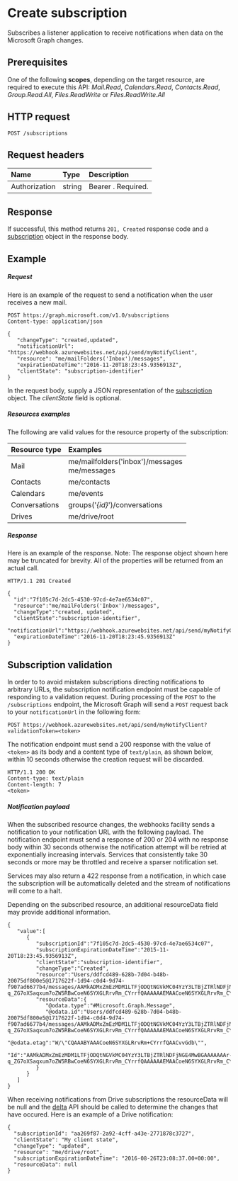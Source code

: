 # Create subscription

Subscribes a listener application to receive notifications when data on the Microsoft Graph changes.
## Prerequisites
One of the following **scopes**, depending on the target resource, are required to execute this API: *Mail.Read*, *Calendars.Read*, *Contacts.Read*, *Group.Read.All*, *Files.ReadWrite* or *Files.ReadWrite.All*
## HTTP request
<!-- { "blockType": "ignored" } -->

```http
POST /subscriptions

```

## Request headers
| Name       | Type | Description|
|:-----------|:------|:----------|
| Authorization  | string  | Bearer <token>. Required. |


## Response
If successful, this method returns `201, Created` response code and a [subscription](../resources/subscription.md) object in the response body.

## Example
##### Request
Here is an example of the request to send a notification when the user receives a new mail.
<!-- {
  "blockType": "request",
  "name": "create_subscription_from_subscriptions"
}-->
```http
POST https://graph.microsoft.com/v1.0/subscriptions
Content-type: application/json

{
   "changeType": "created,updated",
   "notificationUrl": "https://webhook.azurewebsites.net/api/send/myNotifyClient",
   "resource": "me/mailFolders('Inbox')/messages",
   "expirationDateTime":"2016-11-20T18:23:45.9356913Z",
   "clientState": "subscription-identifier"
}
```
In the request body, supply a JSON representation of the [subscription](../resources/subscription.md) object.
The *clientState* field is optional.

##### Resources examples
The following are valid values for the resource property of the subscription:

| Resource type | Examples |
|:------ |:----- |
|Mail|me/mailfolders('inbox')/messages<br />me/messages|
|Contacts|me/contacts|
|Calendars|me/events|
|Conversations|groups('*{id}*')/conversations|
|Drives|me/drive/root|

##### Response
Here is an example of the response. Note: The response object shown here may be truncated for brevity. All of the properties will be returned from an actual call.
<!-- {
  "blockType": "response",
  "truncated": true,
  "@odata.type": "microsoft.graph.subscription"
} -->
```http
HTTP/1.1 201 Created

{
  "id":"7f105c7d-2dc5-4530-97cd-4e7ae6534c07",
  "resource":"me/mailFolders('Inbox')/messages",
  "changeType":"created, updated",
  "clientState":"subscription-identifier",
  "notificationUrl":"https://webhook.azurewebsites.net/api/send/myNotifyClient",
  "expirationDateTime":"2016-11-20T18:23:45.9356913Z"
}
```
## Subscription validation
In order to to avoid mistaken subscriptions directing notifications to arbitrary URLs, the subscription notification endpoint must be capable of responding to a validation request. During processing of the `POST` to the `/subscriptions` endpoint, the Microsoft Graph will send a `POST` request back to your `notificationUrl` in the following form: 
```http
POST https://webhook.azurewebsites.net/api/send/myNotifyClient?validationToken=<token>
```
The notification endpoint must send a 200 response with the value of `<token>` as its body and a content type of `text/plain`, as shown below, within 10 seconds otherwise the creation request will be discarded.
```http
HTTP/1.1 200 OK
Content-type: text/plain
Content-length: 7
<token>
```
##### Notification payload
When the subscribed resource changes, the webhooks facility sends a notification to your notification URL with the following payload.  The notification endpoint must send a response of 200 or 204 with no response body within 30 seconds otherwise the notification attempt will be retried at exponentially increasing intervals.  Services that consistently take 30 seconds or more may be throttled and receive a sparser notification set.

Services may also return a 422 response from a notification, in which case the subscription will be automatically deleted and the stream of notifications will come to a halt.

Depending on the subscribed resource, an additional resourceData field may provide additional information.

```http
{
   "value":[
      {
         "subscriptionId":"7f105c7d-2dc5-4530-97cd-4e7ae6534c07",
         "subscriptionExpirationDateTime":"2015-11-20T18:23:45.9356913Z",
         "clientState":"subscription-identifier",
         "changeType":"Created",
         "resource":"Users/ddfcd489-628b-7d04-b48b-20075df800e5@1717622f-1d94-c0d4-9d74-f907ad6677b4/messages/AAMkADMxZmEzMDM1LTFjODQtNGVkMC04YzY3LTBjZTRlNDFjNGE4MwBGAAAAAAAr-q_ZG7oXSaqxum7oZW5RBwCoeN6SYXGLRrvRm_CYrrfQAAAAAAEMAACoeN6SYXGLRrvRm_CYrrfQAACvtMe6AAA=",
         "resourceData":{
            "@odata.type":"#Microsoft.Graph.Message",
            "@odata.id":"Users/ddfcd489-628b-7d04-b48b-20075df800e5@1717622f-1d94-c0d4-9d74-f907ad6677b4/messages/AAMkADMxZmEzMDM1LTFjODQtNGVkMC04YzY3LTBjZTRlNDFjNGE4MwBGAAAAAAAr-q_ZG7oXSaqxum7oZW5RBwCoeN6SYXGLRrvRm_CYrrfQAAAAAAEMAACoeN6SYXGLRrvRm_CYrrfQAACvtMe6AAA=",
            "@odata.etag":"W/\"CQAAABYAAACoeN6SYXGLRrvRm+CYrrfQAACvvGdb\"",
            "Id":"AAMkADMxZmEzMDM1LTFjODQtNGVkMC04YzY3LTBjZTRlNDFjNGE4MwBGAAAAAAAr-q_ZG7oXSaqxum7oZW5RBwCoeN6SYXGLRrvRm_CYrrfQAAAAAAEMAACoeN6SYXGLRrvRm_CYrrfQAACvtMe6AAA="
         }
      }
   ]
}
```
When receiving notifications from Drive subscriptions the resourceData will be null and the [delta](item_delta.md) API should be called to determine the changes that have occured. Here is an example of a Drive notification:
```http
{
  "subscriptionId": "aa269f87-2a92-4cff-a43e-2771878c3727",
  "clientState": "My client state",
  "changeType": "updated",
  "resource": "me/drive/root",
  "subscriptionExpirationDateTime": "2016-08-26T23:08:37.00+00:00",
  "resourceData": null
}
```
<!-- uuid: 8fcb5dbc-d5aa-4681-8e31-b001d5168d79
2015-10-25 14:57:30 UTC -->
<!-- {
  "type": "#page.annotation",
  "description": "Create subscription",
  "keywords": "",
  "section": "documentation",
  "tocPath": ""
}-->
